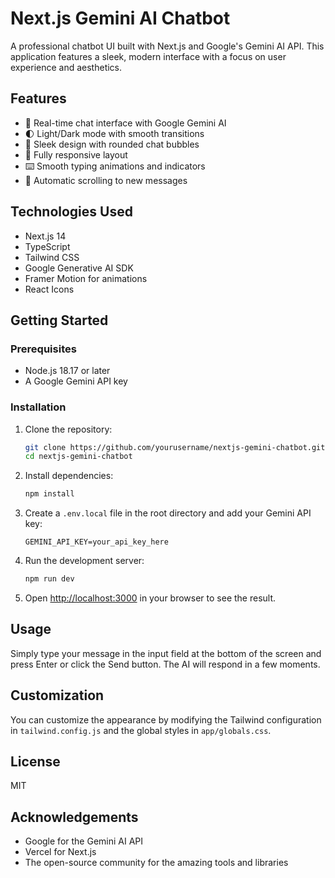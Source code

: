 # Next.js Gemini AI Chatbot

A professional chatbot UI built with Next.js and Google's Gemini AI API. This application features a sleek, modern interface with a focus on user experience and aesthetics.

## Features

- 💬 Real-time chat interface with Google Gemini AI
- 🌓 Light/Dark mode with smooth transitions
- 🎨 Sleek design with rounded chat bubbles
- 📱 Fully responsive layout
- ⌨️ Smooth typing animations and indicators
- 🔄 Automatic scrolling to new messages

## Technologies Used

- Next.js 14
- TypeScript
- Tailwind CSS
- Google Generative AI SDK
- Framer Motion for animations
- React Icons

## Getting Started

### Prerequisites

- Node.js 18.17 or later
- A Google Gemini API key

### Installation

1. Clone the repository:
   ```bash
   git clone https://github.com/yourusername/nextjs-gemini-chatbot.git
   cd nextjs-gemini-chatbot
   ```

2. Install dependencies:
   ```bash
   npm install
   ```

3. Create a `.env.local` file in the root directory and add your Gemini API key:
   ```
   GEMINI_API_KEY=your_api_key_here
   ```

4. Run the development server:
   ```bash
   npm run dev
   ```

5. Open [http://localhost:3000](http://localhost:3000) in your browser to see the result.

## Usage

Simply type your message in the input field at the bottom of the screen and press Enter or click the Send button. The AI will respond in a few moments.

## Customization

You can customize the appearance by modifying the Tailwind configuration in `tailwind.config.js` and the global styles in `app/globals.css`.

## License

MIT

## Acknowledgements

- Google for the Gemini AI API
- Vercel for Next.js
- The open-source community for the amazing tools and libraries 